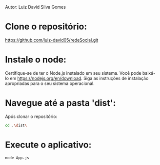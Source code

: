 Autor: Luiz David Silva Gomes

# Clone o repositório: 
https://github.com/luiz-david05/redeSocial.git

# Instale o node:
Certifique-se de ter o Node.js instalado em seu sistema. Você pode baixá-lo em https://nodejs.org/en/download. Siga as instruções de instalação apropriadas para o seu sistema operacional.

# Navegue até a pasta 'dist':
Após clonar o repositório:

```bash
cd .\dist\
```

# Execute o aplicativo:
```bash
node App.js
```